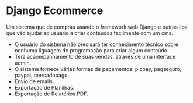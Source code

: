 # Django Ecommerce

Um sistema que de compras usando o framework web Django e outras libs que vão ajudar ao usuário a criar conteúdos facilmente com um cms.
 - O usuário do sistema não precisará ter conhecimento técnico sobre nenhuma liguagem de programação para criar algum conteúdo.
 - Terá acaompanhamento de suas vendas, através de uma interface admin.
 - O sistema fornece várias formas de pagamentos: picpay, pagseguro, paypal, mercadopago.
 - Envio de emails.
 - Exportação de Planilhas.
 - Exportação de Relatórios PDF.
